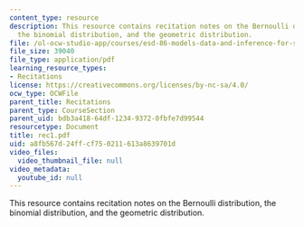 ```yaml
---
content_type: resource
description: This resource contains recitation notes on the Bernoulli distribution,
  the binomial distribution, and the geometric distribution.
file: /ol-ocw-studio-app/courses/esd-86-models-data-and-inference-for-socio-technical-systems-spring-2007/a8fb567d24ffcf750211613a8639701d_rec1.pdf
file_size: 39040
file_type: application/pdf
learning_resource_types:
- Recitations
license: https://creativecommons.org/licenses/by-nc-sa/4.0/
ocw_type: OCWFile
parent_title: Recitations
parent_type: CourseSection
parent_uid: bdb3a418-64df-1234-9372-0fbfe7d99544
resourcetype: Document
title: rec1.pdf
uid: a8fb567d-24ff-cf75-0211-613a8639701d
video_files:
  video_thumbnail_file: null
video_metadata:
  youtube_id: null
---
```

This resource contains recitation notes on the Bernoulli distribution, the binomial distribution, and the geometric distribution.